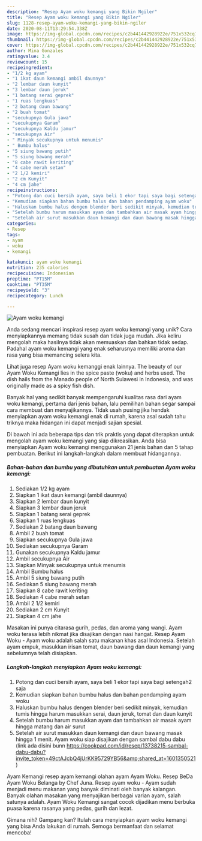 ```yaml
---
description: "Resep Ayam woku kemangi yang Bikin Ngiler"
title: "Resep Ayam woku kemangi yang Bikin Ngiler"
slug: 1128-resep-ayam-woku-kemangi-yang-bikin-ngiler
date: 2020-08-11T13:29:54.338Z
image: https://img-global.cpcdn.com/recipes/c2b441442928922e/751x532cq70/ayam-woku-kemangi-foto-resep-utama.jpg
thumbnail: https://img-global.cpcdn.com/recipes/c2b441442928922e/751x532cq70/ayam-woku-kemangi-foto-resep-utama.jpg
cover: https://img-global.cpcdn.com/recipes/c2b441442928922e/751x532cq70/ayam-woku-kemangi-foto-resep-utama.jpg
author: Mina Gonzales
ratingvalue: 3.4
reviewcount: 15
recipeingredient:
- "1/2 kg ayam"
- "1 ikat daun kemangi ambil daunnya"
- "2 lembar daun kunyit"
- "3 lembar daun jeruk"
- "1 batang serai geprek"
- "1 ruas lengkuas"
- "2 batang daun bawang"
- "2 buah tomat"
- "secukupnya Gula jawa"
- "secukupnya Garam"
- "secukupnya Kaldu jamur"
- "secukupnya Air"
- " Minyak secukupnya untuk menumis"
- " Bumbu halus"
- "5 siung bawang putih"
- "5 siung bawang merah"
- "8 cabe rawit keriting"
- "4 cabe merah setan"
- "2 1/2 kemiri"
- "2 cm Kunyit"
- "4 cm jahe"
recipeinstructions:
- "Potong dan cuci bersih ayam, saya beli 1 ekor tapi saya bagi setengah2 saja"
- "Kemudian siapkan bahan bumbu halus dan bahan pendamping ayam woku"
- "Haluskan bumbu halus dengen blender beri sedikit minyak, kemudian tumis hingga harum masukkan serai, daun jeruk, tomat dan daun kunyit"
- "Setelah bumbu harum masukkan ayam dan tambahkan air masak ayam hingga matang dan air surut"
- "Setelah air surut masukkan daun kemangi dan daun bawang masak hingga 1 menit. Ayam woku siap disajikan dengan sambal dabu dabu (link ada disini bunn https://cookpad.com/id/resep/13738215-sambal-dabu-dabu?invite_token=49ctAJcbQ4jUrKK95729YB56&amp;shared_at=1601350521)"
categories:
- Resep
tags:
- ayam
- woku
- kemangi

katakunci: ayam woku kemangi 
nutrition: 235 calories
recipecuisine: Indonesian
preptime: "PT15M"
cooktime: "PT35M"
recipeyield: "3"
recipecategory: Lunch

---
```



![Ayam woku kemangi](https://img-global.cpcdn.com/recipes/c2b441442928922e/751x532cq70/ayam-woku-kemangi-foto-resep-utama.jpg)

Anda sedang mencari inspirasi resep ayam woku kemangi yang unik? Cara menyiapkannya memang tidak susah dan tidak juga mudah. Jika keliru mengolah maka hasilnya tidak akan memuaskan dan bahkan tidak sedap. Padahal ayam woku kemangi yang enak seharusnya memiliki aroma dan rasa yang bisa memancing selera kita.

Lihat juga resep Ayam woku kemanggi enak lainnya. The beauty of our Ayam Woku Kemangi lies in the spice paste (woku) and herbs used. The dish hails from the Manado people of North Sulawesi in Indonesia, and was originally made as a spicy fish dish.

Banyak hal yang sedikit banyak mempengaruhi kualitas rasa dari ayam woku kemangi, pertama dari jenis bahan, lalu pemilihan bahan segar sampai cara membuat dan menyajikannya. Tidak usah pusing jika hendak menyiapkan ayam woku kemangi enak di rumah, karena asal sudah tahu triknya maka hidangan ini dapat menjadi sajian spesial.


Di bawah ini ada beberapa tips dan trik praktis yang dapat diterapkan untuk mengolah ayam woku kemangi yang siap dikreasikan. Anda bisa menyiapkan Ayam woku kemangi menggunakan 21 jenis bahan dan 5 tahap pembuatan. Berikut ini langkah-langkah dalam membuat hidangannya.

<!--inarticleads1-->

##### Bahan-bahan dan bumbu yang dibutuhkan untuk pembuatan Ayam woku kemangi:

1. Sediakan 1/2 kg ayam
1. Siapkan 1 ikat daun kemangi (ambil daunnya)
1. Siapkan 2 lembar daun kunyit
1. Siapkan 3 lembar daun jeruk
1. Siapkan 1 batang serai geprek
1. Siapkan 1 ruas lengkuas
1. Sediakan 2 batang daun bawang
1. Ambil 2 buah tomat
1. Siapkan secukupnya Gula jawa
1. Sediakan secukupnya Garam
1. Gunakan secukupnya Kaldu jamur
1. Ambil secukupnya Air
1. Siapkan  Minyak secukupnya untuk menumis
1. Ambil  Bumbu halus
1. Ambil 5 siung bawang putih
1. Sediakan 5 siung bawang merah
1. Siapkan 8 cabe rawit keriting
1. Sediakan 4 cabe merah setan
1. Ambil 2 1/2 kemiri
1. Sediakan 2 cm Kunyit
1. Siapkan 4 cm jahe


Masakan ini punya citarasa gurih, pedas, dan aroma yang wangi. Ayam woku terasa lebih nikmat jika disajikan dengan nasi hangat. Resep Ayam Woku - Ayam woku adalah salah satu makanan khas asal Indonesia. Setelah ayam empuk, masukkan irisan tomat, daun bawang dan daun kemangi yang sebelumnya telah disiapkan. 

<!--inarticleads2-->

##### Langkah-langkah menyiapkan Ayam woku kemangi:

1. Potong dan cuci bersih ayam, saya beli 1 ekor tapi saya bagi setengah2 saja
1. Kemudian siapkan bahan bumbu halus dan bahan pendamping ayam woku
1. Haluskan bumbu halus dengen blender beri sedikit minyak, kemudian tumis hingga harum masukkan serai, daun jeruk, tomat dan daun kunyit
1. Setelah bumbu harum masukkan ayam dan tambahkan air masak ayam hingga matang dan air surut
1. Setelah air surut masukkan daun kemangi dan daun bawang masak hingga 1 menit. Ayam woku siap disajikan dengan sambal dabu dabu (link ada disini bunn https://cookpad.com/id/resep/13738215-sambal-dabu-dabu?invite_token=49ctAJcbQ4jUrKK95729YB56&amp;shared_at=1601350521)


Ayam Kemangi resep ayam kemangi olahan ayam Ayam Woku. Resep BeDa Ayam Woku Belanga by Chef Juna. Resep ayam woku - Ayam sudah menjadi menu makanan yang banyak diminati oleh banyak kalangan. Banyak olahan masakan yang menyajikan berbagai varian ayam, salah satunya adalah. Ayam Woku Kemangi sangat cocok dijadikan menu berbuka puasa karena rasanya yang pedas, gurih dan lezat. 

Gimana nih? Gampang kan? Itulah cara menyiapkan ayam woku kemangi yang bisa Anda lakukan di rumah. Semoga bermanfaat dan selamat mencoba!
